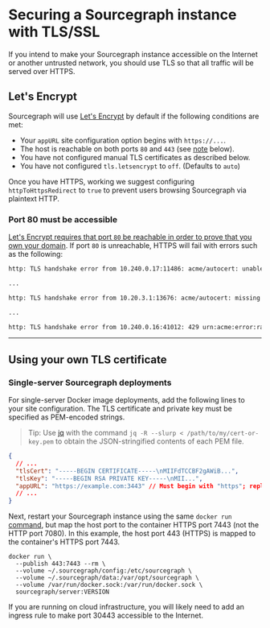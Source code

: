 # Securing a Sourcegraph instance with TLS/SSL

If you intend to make your Sourcegraph instance accessible on the Internet or another untrusted network, you should use TLS so that all traffic will be served over HTTPS.

## Let's Encrypt

Sourcegraph will use [Let's Encrypt](https://letsencrypt.org/) by default if the following conditions are met:

- Your `appURL` site configuration option begins with `https://...`.
- The host is reachable on both ports `80` and `443` (see [note](#port-80-must-be-accessible) below).
- You have not configured manual TLS certificates as described below.
- You have not configured `tls.letsencrypt` to `off`. (Defaults to `auto`)

Once you have HTTPS, working we suggest configuring `httpToHttpsRedirect` to `true` to prevent users browsing Sourcegraph via plaintext HTTP.

### Port 80 must be accessible

[Let's Encrypt requires that port `80` be reachable in order to prove that you own your domain](https://letsencrypt.readthedocs.io/en/latest/challenges.html#http-01-challenge). If port `80` is unreachable, HTTPS will fail with errors such as the following:

```bash
http: TLS handshake error from 10.240.0.17:11486: acme/autocert: unable to authorize "example.com"; challenge "tls-alpn-01" failed with error: acme: authorization error for example.com: 403 urn:acme:error:unauthorized: Cannot negotiate ALPN protocol "acme-tls/1" for tls-alpn-01 challenge; challenge "http-01" failed with error: acme: authorization error for example.com: 403 urn:acme:error:unauthorized: Invalid response from http://example.com/.well-known/acme-challenge/gHyMIbdfCVRvnz0FUJuezDsDJYD7flbVBzr348MrfLg: "<!DOCTYPE html>\n<!--[if lt IE 7]> <html class=\"no-js ie6 oldie\" lang=\"en-US\"> <![endif]-->\n<!--[if IE 7]>    <html class=\"no-js "

...

http: TLS handshake error from 10.20.3.1:13676: acme/autocert: missing certificate

...

http: TLS handshake error from 10.240.0.16:41012: 429 urn:acme:error:rateLimited: Error creating new authz :: too many failed authorizations recently: see https://letsencrypt.org/docs/rate-limits/
```

---

## Using your own TLS certificate

### Single-server Sourcegraph deployments

For single-server Docker image deployments, add the following lines to your site configuration. The TLS certificate and private key must be specified as PEM-encoded strings.

> Tip: Use [jq](https://stedolan.github.io/jq/) with the command `jq -R --slurp < /path/to/my/cert-or-key.pem` to obtain the JSON-stringified contents of each PEM file.

```json
{
  // ...
  "tlsCert": "-----BEGIN CERTIFICATE-----\nMIIFdTCCBF2gAWiB...",
  "tlsKey": "-----BEGIN RSA PRIVATE KEY-----\nMII...",
  "appURL": "https://example.com:3443" // Must begin with "https"; replace with the public IP or hostname of your machine
  // ...
}
```

Next, restart your Sourcegraph instance using the same `docker run` [command](/admin/install.md), but map the host port to the container HTTPS port 7443 (not the HTTP port 7080). In this example, the host port 443 (HTTPS) is mapped to the container's HTTPS port 7443.

```shell
docker run \
  --publish 443:7443 --rm \
  --volume ~/.sourcegraph/config:/etc/sourcegraph \
  --volume ~/.sourcegraph/data:/var/opt/sourcegraph \
  --volume /var/run/docker.sock:/var/run/docker.sock \
  sourcegraph/server:VERSION
```

If you are running on cloud infrastructure, you will likely need to add an ingress rule to make port 30443 accessible to the Internet.
